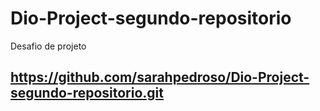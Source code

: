 # Dio-Project-segundo-repositorio
Desafio de projeto
## https://github.com/sarahpedroso/Dio-Project-segundo-repositorio.git

